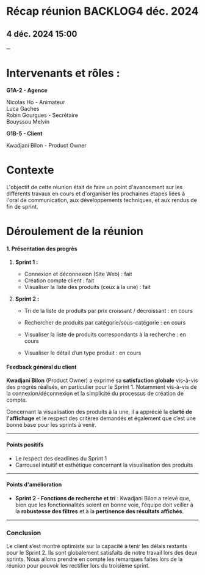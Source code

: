 # **Récap réunion BACKLOG4 déc. 2024**

## 4 déc. 2024 15:00

**─**

# **Intervenants et rôles :** 

**G1A-2 \- Agence**

Nicolas Ho \- Animateur  
Luca Gaches  
Robin Gourgues \- Secrétaire  
Bouyssou Melvin 

**G1B-5 \- Client**

Kwadjani Bilon \- Product Owner 

# **Contexte**

L'objectif de cette réunion était de faire un point d'avancement sur les différents travaux en cours et d'organiser les prochaines étapes liées à l'oral de communication, aux développements techniques, et aux rendus de fin de sprint.

# **Déroulement de la réunion**

#### **1\. Présentation des progrès** 

1. **Sprint 1 :**   
   * Connexion et déconnexion (Site Web) : fait  
   * Création compte client : fait  
   * Visualiser la liste des produits (ceux à la une) : fait

2. **Sprint 2 :** 

   * Tri de la liste de produits par prix croissant / décroissant : en cours

   * Rechercher de produits par catégorie/sous-catégorie : en cours

   * Visualiser la liste de produits correspondants à la recherche : en cours

   * Visualiser le détail d’un type produit : en cours

#### **Feedback général du client**

**Kwadjani Bilon** (Product Owner) a exprimé sa **satisfaction globale** vis-à-vis des progrès réalisés, en particulier pour le Sprint 1\. Notamment vis-à-vis de la connexion/déconnexion et la simplicité du processus de création de compte. 

Concernant la visualisation des produits à la une, il a apprécié la **clarté de l'affichage** et le respect des critères demandés et également que c’est une bonne base pour les sprints à venir.

---

#### **Points positifs**

* Le respect des deadlines du Sprint 1  
* Carrousel intuitif et esthétique concernant la visualisation des produits

---

#### **Points d'amélioration**

* **Sprint 2 \- Fonctions de recherche et tri** : Kwadjani Bilon a relevé que, bien que les fonctionnalités soient en bonne voie, l’équipe doit veiller à la **robustesse des filtres** et à la **pertinence des résultats affichés**. 

---

### Conclusion

Le client s’est montré optimiste sur la capacité à tenir les délais restants pour le Sprint 2\. Ils sont globalement satisfaits de notre travail lors des deux sprints. Nous allons prendre en compte les remarques faites lors de la réunion pour pouvoir les rectifier lors du troisième sprint. 